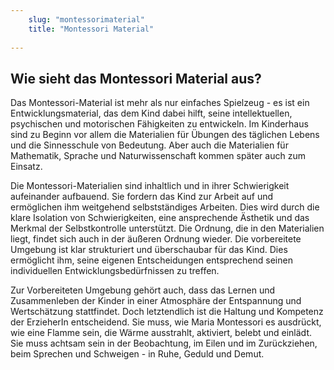 ```yaml
---
    slug: "montessorimaterial"
    title: "Montessori Material"
    
---
```


## Wie sieht das Montessori Material aus?

Das Montessori-Material ist mehr als nur einfaches Spielzeug - es ist ein Entwicklungsmaterial,
das dem Kind dabei hilft, seine intellektuellen, psychischen und motorischen Fähigkeiten zu entwickeln. Im Kinderhaus sind zu Beginn vor allem die Materialien für Übungen des täglichen Lebens und die Sinnesschule von Bedeutung. Aber auch die Materialien für Mathematik, Sprache
und Naturwissenschaft kommen später auch zum Einsatz.

Die Montessori-Materialien sind inhaltlich und in ihrer Schwierigkeit aufeinander aufbauend.
Sie fordern das Kind zur Arbeit auf und ermöglichen ihm weitgehend selbstständiges Arbeiten.
Dies wird durch die klare Isolation von Schwierigkeiten, eine ansprechende Ästhetik und das Merkmal der Selbstkontrolle unterstützt. Die Ordnung, die in den Materialien liegt, findet sich auch in
der äußeren Ordnung wieder. Die vorbereitete Umgebung ist klar strukturiert und überschaubar
für das Kind. Dies ermöglicht ihm, seine eigenen Entscheidungen entsprechend seinen individuellen Entwicklungsbedürfnissen zu treffen.

Zur Vorbereiteten Umgebung gehört auch, dass das Lernen und Zusammenleben der Kinder in
einer Atmosphäre der Entspannung und Wertschätzung stattfindet. Doch letztendlich ist die Haltung und Kompetenz der ErzieherIn entscheidend. Sie muss, wie Maria Montessori es ausdrückt,
wie eine Flamme sein, die Wärme ausstrahlt, aktiviert, belebt und einlädt. Sie muss achtsam sein
in der Beobachtung, im Eilen und im Zurückziehen, beim Sprechen und Schweigen - in Ruhe,
Geduld und Demut.
